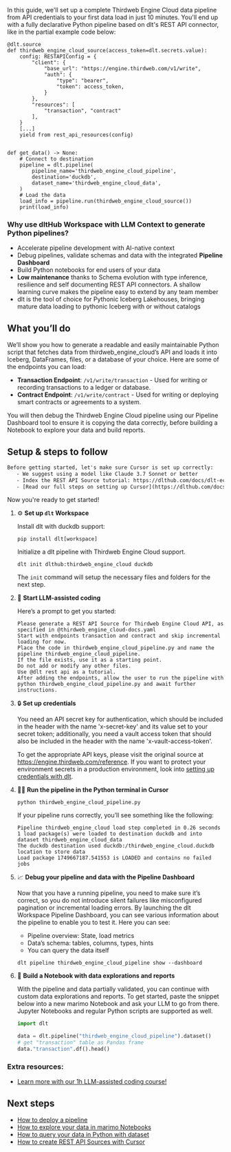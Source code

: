 In this guide, we'll set up a complete Thirdweb Engine Cloud data pipeline from API credentials to your first data load in just 10 minutes. You'll end up with a fully declarative Python pipeline based on dlt's REST API connector, like in the partial example code below:

```python-outcome
@dlt.source
def thirdweb_engine_cloud_source(access_token=dlt.secrets.value):
    config: RESTAPIConfig = {
        "client": {
            "base_url": "https://engine.thirdweb.com/v1/write",
            "auth": {
                "type": "bearer",
                "token": access_token,
            }
        },
        "resources": [
            "transaction", "contract"
        ],
    }
    [...]
    yield from rest_api_resources(config)


def get_data() -> None:
    # Connect to destination
    pipeline = dlt.pipeline(
        pipeline_name='thirdweb_engine_cloud_pipeline',
        destination='duckdb',
        dataset_name='thirdweb_engine_cloud_data', 
    )
    # Load the data
    load_info = pipeline.run(thirdweb_engine_cloud_source())
    print(load_info) 
```

### Why use dltHub Workspace with LLM Context to generate Python pipelines?

- Accelerate pipeline development with AI-native context
- Debug pipelines, validate schemas and data with the integrated **Pipeline Dashboard**
- Build Python notebooks for end users of your data
- **Low maintenance** thanks to Schema evolution with type inference, resilience and self documenting REST API connectors. A shallow learning curve makes the pipeline easy to extend by any team member
- dlt is the tool of choice for Pythonic Iceberg Lakehouses, bringing mature data loading to pythonic Iceberg with or without catalogs

## What you’ll do

We’ll show you how to generate a readable and easily maintainable Python script that fetches data from thirdweb_engine_cloud’s API and loads it into Iceberg, DataFrames, files, or a database of your choice. Here are some of the endpoints you can load:

- **Transaction Endpoint**: `/v1/write/transaction` - Used for writing or recording transactions to a ledger or database.
- **Contract Endpoint**: `/v1/write/contract` - Used for writing or deploying smart contracts or agreements to a system.

You will then debug the Thirdweb Engine Cloud pipeline using our Pipeline Dashboard tool to ensure it is copying the data correctly, before building a Notebook to explore your data and build reports.

## Setup & steps to follow

```default
Before getting started, let's make sure Cursor is set up correctly:
   - We suggest using a model like Claude 3.7 Sonnet or better
   - Index the REST API Source tutorial: https://dlthub.com/docs/dlt-ecosystem/verified-sources/rest_api/ and add it to context as **@dlt rest api**
   - [Read our full steps on setting up Cursor](https://dlthub.com/docs/dlt-ecosystem/llm-tooling/cursor-restapi#23-configuring-cursor-with-documentation)
```

Now you're ready to get started!

1. ⚙️ **Set up `dlt` Workspace**
    
    Install dlt with duckdb support:
    ```shell
    pip install dlt[workspace]
    ```

    Initialize a dlt pipeline with Thirdweb Engine Cloud support.
    ```shell
    dlt init dlthub:thirdweb_engine_cloud duckdb
    ```

    The `init` command will setup the necessary files and folders for the next step.
    
2. 🤠 **Start LLM-assisted coding**
    
    Here’s a prompt to get you started:
    
    ```prompt
    Please generate a REST API Source for Thirdweb Engine Cloud API, as specified in @thirdweb_engine_cloud-docs.yaml 
    Start with endpoints transaction and contract and skip incremental loading for now. 
    Place the code in thirdweb_engine_cloud_pipeline.py and name the pipeline thirdweb_engine_cloud_pipeline. 
    If the file exists, use it as a starting point. 
    Do not add or modify any other files. 
    Use @dlt rest api as a tutorial. 
    After adding the endpoints, allow the user to run the pipeline with python thirdweb_engine_cloud_pipeline.py and await further instructions.
    ```

    
3. 🔒 **Set up credentials** 
    
    You need an API secret key for authentication, which should be included in the header with the name 'x-secret-key' and its value set to your secret token; additionally, you need a vault access token that should also be included in the header with the name 'x-vault-access-token'.
    
    To get the appropriate API keys, please visit the original source at https://engine.thirdweb.com/reference.
    If you want to protect your environment secrets in a production environment, look into [setting up credentials with dlt](https://dlthub.com/docs/walkthroughs/add_credentials).
    
4. 🏃‍♀️ **Run the pipeline in the Python terminal in Cursor**
    
    ```shell
    python thirdweb_engine_cloud_pipeline.py
    ```
    
    If your pipeline runs correctly, you’ll see something like the following:
    
    ```shell
    Pipeline thirdweb_engine_cloud load step completed in 0.26 seconds
    1 load package(s) were loaded to destination duckdb and into dataset thirdweb_engine_cloud_data
    The duckdb destination used duckdb:/thirdweb_engine_cloud.duckdb location to store data
    Load package 1749667187.541553 is LOADED and contains no failed jobs
    ```
    
5. 📈 **Debug your pipeline and data with the Pipeline Dashboard**

    Now that you have a running pipeline, you need to make sure it’s correct, so you do not introduce silent failures like misconfigured pagination or incremental loading errors. By launching the dlt Workspace Pipeline Dashboard, you can see various information about the pipeline to enable you to test it. Here you can see:
    - Pipeline overview: State, load metrics
    - Data’s schema: tables, columns, types, hints
    - You can query the data itself
    
    ```shell
    dlt pipeline thirdweb_engine_cloud_pipeline show --dashboard
    ```
    
6. 🐍 **Build a Notebook with data explorations and reports**

    With the pipeline and data partially validated, you can continue with custom data explorations and reports. To get started, paste the snippet below into a new marimo Notebook and ask your LLM to go from there. Jupyter Notebooks and regular Python scripts are supported as well.

    
    ```python
    import dlt

   data = dlt.pipeline("thirdweb_engine_cloud_pipeline").dataset()
   # get "transaction" table as Pandas frame
   data."transaction".df().head()
    ```

### Extra resources:

- [Learn more with our 1h LLM-assisted coding course!](https://www.youtube.com/watch?v=GGid70rnJuM)

## Next steps

- [How to deploy a pipeline](https://dlthub.com/docs/walkthroughs/deploy-a-pipeline)
- [How to explore your data in marimo Notebooks](https://dlthub.com/docs/general-usage/dataset-access/marimo)
- [How to query your data in Python with dataset](https://dlthub.com/docs/general-usage/dataset-access/dataset)
- [How to create REST API Sources with Cursor](https://dlthub.com/docs/dlt-ecosystem/llm-tooling/cursor-restapi)